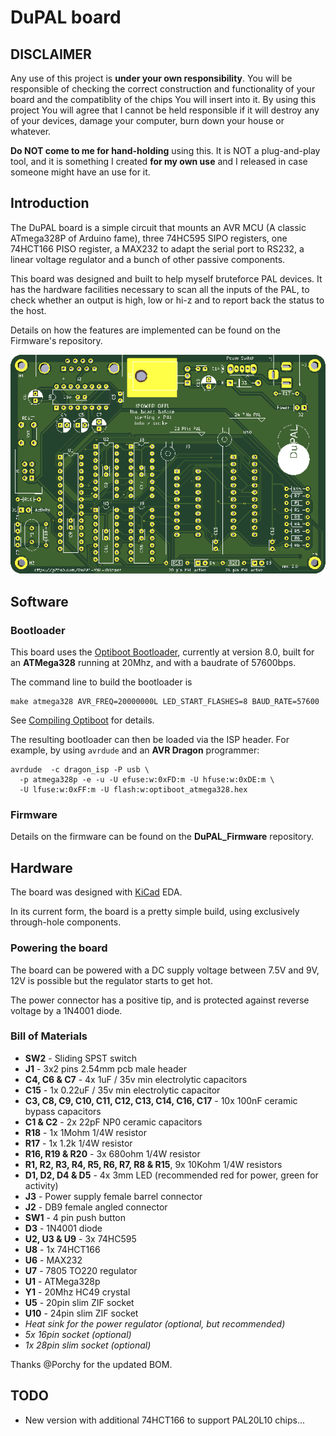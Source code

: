 # DuPAL board

## DISCLAIMER

Any use of this project is **under your own responsibility**.
You will be responsible of checking the correct construction and functionality of your board and the compatiblity of the chips You will insert into it.
By using this project You will agree that I cannot be held responsible if it will destroy any of your devices, damage your computer, burn down your house or whatever.

**Do NOT come to me for hand-holding** using this. It is NOT a plug-and-play tool, and it is something I created **for my own use** and I released in case someone might have an use for it.

## Introduction

The DuPAL board is a simple circuit that mounts an AVR MCU (A classic ATmega328P of Arduino fame), three 74HC595 SIPO registers, one 74HCT166 PISO register, a MAX232 to adapt the serial port to RS232, a linear voltage regulator and a bunch of other passive components.

This board was designed and built to help myself bruteforce PAL devices. It has the hardware facilities necessary to scan all the inputs of the PAL, to check whether an output is high, low or hi-z and to report back the status to the host.

Details on how the features are implemented can be found on the Firmware's repository.

![Rev. 2.0 PCB](pics/rev2.0_pcb.png)

## Software

### Bootloader

This board uses the [Optiboot Bootloader](https://github.com/Optiboot/optiboot), currently at version 8.0, built for an **ATMega328** running at 20Mhz, and with a baudrate of 57600bps.

The command line to build the bootloader is

```shell
make atmega328 AVR_FREQ=20000000L LED_START_FLASHES=8 BAUD_RATE=57600
```

See [Compiling Optiboot](https://github.com/Optiboot/optiboot/wiki/CompilingOptiboot) for details.

The resulting bootloader can then be loaded via the ISP header. For example, by using `avrdude` and an **AVR Dragon** programmer:

```shell
avrdude  -c dragon_isp -P usb \
  -p atmega328p -e -u -U efuse:w:0xFD:m -U hfuse:w:0xDE:m \
  -U lfuse:w:0xFF:m -U flash:w:optiboot_atmega328.hex
```

### Firmware

Details on the firmware can be found on the **DuPAL_Firmware** repository.

## Hardware

The board was designed with [KiCad](https://kicad-pcb.org/) EDA.

In its current form, the board is a pretty simple build, using exclusively through-hole components.

### Powering the board

The board can be powered with a DC supply voltage between 7.5V and 9V, 12V is possible but the regulator starts to get hot.

The power connector has a positive tip, and is protected against reverse voltage by a 1N4001 diode.

### Bill of Materials

- **SW2** - Sliding SPST switch
- **J1** - 3x2 pins 2.54mm pcb male header
- **C4, C6 & C7** - 4x 1uF / 35v min electrolytic capacitors
- **C15** - 1x 0.22uF / 35v min electrolytic capacitor
- **C3, C8, C9, C10, C11, C12, C13, C14, C16, C17** - 10x 100nF ceramic bypass capacitors
- **C1 & C2** - 2x 22pF NP0 ceramic capacitors
- **R18** - 1x 1Mohm 1/4W resistor
- **R17** - 1x 1.2k 1/4W resistor
- **R16, R19 & R20** - 3x 680ohm 1/4W resistor
- **R1, R2, R3, R4, R5, R6, R7, R8 & R15**, 9x 10Kohm 1/4W resistors
- **D1, D2, D4 & D5** - 4x 3mm LED (recommended red for power, green for activity)
- **J3** - Power supply female barrel connector
- **J2** - DB9 female angled connector
- **SW1** - 4 pin push button
- **D3** - 1N4001 diode
- **U2, U3 & U9** - 3x 74HC595
- **U8** - 1x 74HCT166
- **U6** - MAX232
- **U7** - 7805 TO220 regulator
- **U1** - ATMega328p
- **Y1** - 20Mhz HC49 crystal
- **U5** - 20pin slim ZIF socket
- **U10** - 24pin slim ZIF socket
- *Heat sink for the power regulator (optional, but recommended)*
- *5x 16pin socket (optional)*
- *1x 28pin slim socket (optional)*

Thanks @Porchy for the updated BOM.

## TODO

* New version with additional 74HCT166 to support PAL20L10 chips...

